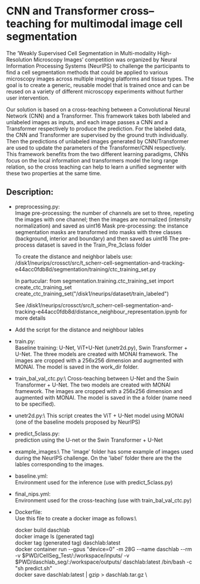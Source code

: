 # CNN and Transformer cross–teaching for multimodal image cell segmentation #

The ’Weakly Supervised Cell Segmentation in Multi-modality High-Resolution Microscopy Images’ competition was organized by Neural Information Processing
Systems (NeurIPS) to challenge the participants to find a cell segmentation methods that could be applied to various microscopy images across multiple 
imaging platforms and tissue types. The goal is to create a generic, reusable model that is trained once and can be reused on a variety of different 
microscopy experiments without further user intervention. 

Our solution is based on a cross-teaching between a Convolutional Neural Network (CNN) and a Transformer. 
This framework takes both labeled and unlabeled images as inputs, and each image passes a CNN and a Transformer respectively to produce the prediction. 
For the labeled data, the CNN and Transformer are supervised by the ground truth individually. Then the predictions of unlabeled images generated by 
CNN/Transformer are used to update the parameters of the Transformer/CNN respectively. This framework benefits from the two different learning paradigms,
CNNs focus on the local information and transformers model the long range relation, so the cross teaching can help to learn a unified segmenter with these 
two properties at the same time.

## Description:

- preprocessing.py:\
    Image pre-processing: the number of channels are set to three, repeting the images with one channel; 
                          then the images are normalized (intensity normalization) and saved as uint16
    Mask pre-processing:  the instance segmentation masks are transformed into masks with three classes 
                          (background, interior and boundary) and then saved as uint16
    The pre-process dataset is saved in the Train_Pre_3class folder

    To create the distance and neighbor labels use: /disk1/neurips/crossct/src/t_scherr-cell-segmentation-and-tracking-e44acc0fdb8d/segmentation/training/ctc_training_set.py
    
    In partucular: 
    from segmentation.training.ctc_training_set import create_ctc_training_set
    create_ctc_training_set("/disk1/neurips/dataset/train_labeled")  
    
    See /disk1/neurips/crossct/src/t_scherr-cell-segmentation-and-tracking-e44acc0fdb8d/distance_neighbour_representation.ipynb for more details

- Add the script for the distance and neighbour lables 
    
- train.py:\
    Baseline training: U-Net, ViT+U-Net (unetr2d.py), Swin Transformer + U-Net. The three models are created with MONAI framework.
    The images are cropped with a 256x256 dimension and augmented with MONAI. The model is saved in the work_dir folder.

- train_bal_val_ctc.py:\ 
    Cross-teaching between U-Net and the Swin Transformer + U-Net. The two models are created with MONAI framework.
    The images are cropped with a 256x256 dimension and augmented with MONAI.
    The model is saved in the a folder (name need to be specified).

- unetr2d.py:\ 
    This script creates the ViT + U-Net model using MONAI (one of the baseline models proposed by NeurIPS)

- predict_5class.py:\
    prediction using the U-net or the Swin Transformer + U-Net

- example_images:\ 
    The 'image' folder has some example of images used during the NeurIPS challenge. On the 'label' folder there are the the lables corresponding 
    to the images.

- baseline.yml:\
    Environment used for the inference (use with predict_5class.py)
    
- final_nips.yml:\
    Environment used for the cross-teaching (use with train_bal_val_ctc.py)

- Dockerfile:\
    Use this file to create a docker image as follows:\

    docker build daschlab \
    docker image ls (generated tag) \
    docker tag (generated tag) daschlab:latest\
    docker container run --gpus "device=0" -m 28G --name daschlab --rm -v $PWD/CellSeg_Test/:/workspace/inputs/ -v $PWD/daschlab_seg/:/workspace/outputs/ daschlab:latest /bin/bash -c "sh predict.sh"\
    docker save daschlab:latest | gzip > daschlab.tar.gz \   



